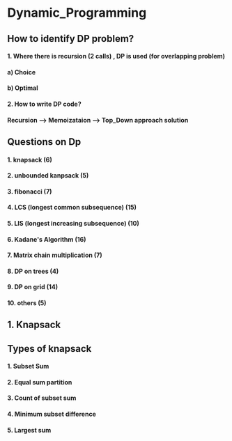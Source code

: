 # Dynamic_Programming
## How to identify DP problem?
#### 1. Where there is recursion (2 calls) , DP is used (for overlapping problem)
#### a) Choice 
#### b) Optimal
#### 2. How to write DP code?
#### Recursion --> Memoizataion --> Top_Down approach solution

## Questions on Dp
#### 1. knapsack (6)
#### 2. unbounded kanpsack (5)
#### 3. fibonacci (7)
#### 4. LCS (longest common subsequence) (15)
#### 5. LIS (longest increasing subsequence) (10)
#### 6. Kadane's Algorithm (16)
#### 7. Matrix chain multiplication (7)
#### 8. DP on trees (4)
#### 9. DP on grid (14)
#### 10. others (5)

## 1. Knapsack
## Types of knapsack
#### 1. Subset Sum
#### 2. Equal sum partition
#### 3. Count of subset sum
#### 4. Minimum subset difference
#### 5. Largest sum
